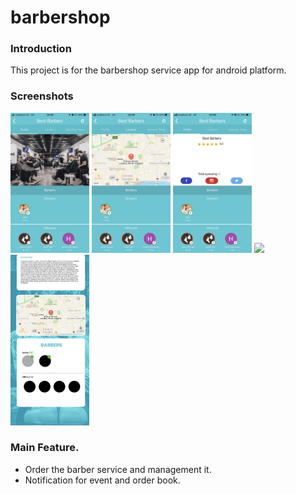 # barbershop

 
 ### Introduction
 This project is for the barbershop service app for android platform.
   
### Screenshots
 <img src="screenshot/1.jpeg" width="25%" />  <img src="screenshot/2.jpeg" width="25%" />  <img src="screenshot/3.jpeg" width="25%" /> <img src="screenshot/4.jpeg" width="25%" /> <img src="screenshot/5.jpeg" width="25%" /> 


 
 ### Main Feature.
- Order the barber service and management it.
- Notification for event and order book.
